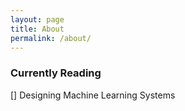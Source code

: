 ```yaml
---
layout: page
title: About
permalink: /about/
---
```



### Currently Reading

[] Designing Machine Learning Systems
